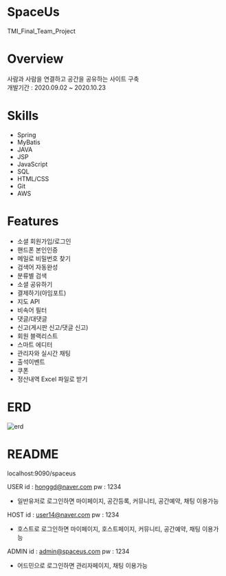 # SpaceUs
TMI_Final_Team_Project

# Overview
사람과 사람을 연결하고 공간을 공유하는 사이트 구축<br/>
개발기간 : 2020.09.02 ~ 2020.10.23

# Skills
* Spring
* MyBatis
* JAVA
* JSP
* JavaScript
* SQL
* HTML/CSS
* Git
* AWS

# Features
* 소셜 회원가입/로그인
* 핸드폰 본인인증
* 메일로 비밀번호 찾기
* 검색어 자동완성
* 분류별 검색
* 소셜 공유하기
* 결제하기(아임포트)
* 지도 API
* 비속어 필터
* 댓글/대댓글
* 신고(게시판 신고/댓글 신고)
* 회원 블랙리스트
* 스마트 에디터
* 관리자와 실시간 채팅
* 출석이벤트
* 쿠폰
* 정산내역 Excel 파일로 받기

# ERD
![erd](https://user-images.githubusercontent.com/66931820/97409160-8848b600-1940-11eb-953b-8f27d1c9120a.png)


# README
localhost:9090/spaceus

USER 
id : honggd@naver.com
pw : 1234
- 일반유저로 로그인하면 마이페이지, 공간등록, 커뮤니티, 공간예약, 채팅 이용가능


HOST
id : user14@naver.com
pw : 1234
- 호스트로 로그인하면 마이페이지, 호스트페이지, 커뮤니티, 공간예약, 채팅 이용가능


ADMIN
id : admin@spaceus.com
pw : 1234
- 어드민으로 로그인하면 관리자페이지, 채팅 이용가능



